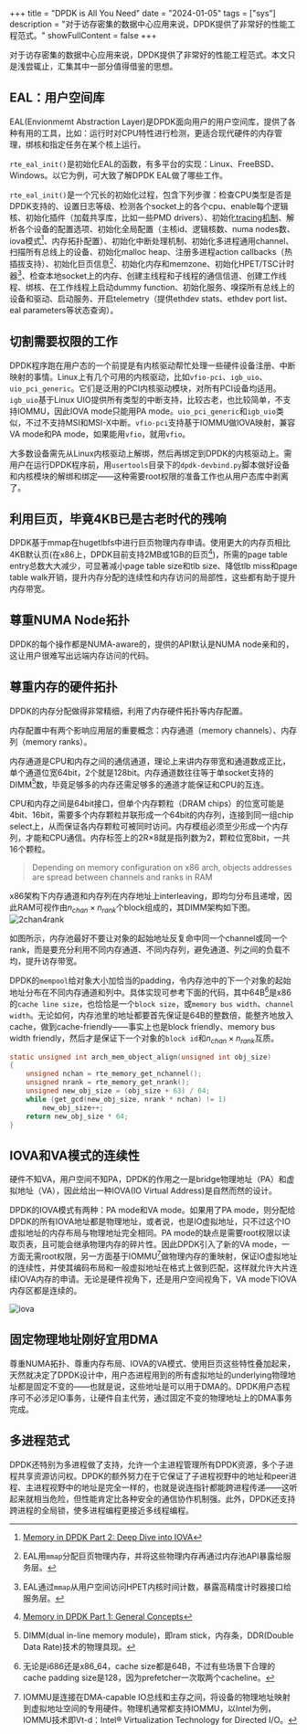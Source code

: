 +++
title = "DPDK is All You Need"
date = "2024-01-05"
tags = ["sys"]
description = "对于访存密集的数据中心应用来说，DPDK提供了非常好的性能工程范式。"
showFullContent = false
+++

对于访存密集的数据中心应用来说，DPDK提供了非常好的性能工程范式。本文只是浅尝辄止，汇集其中一部分值得借鉴的思想。

## EAL：用户空间库
EAL(Envionmemt Abstraction Layer)是DPDK面向用户的用户空间库，提供了各种有用的工具，比如：运行时对CPU特性进行检测，更适合现代硬件的内存管理，绑核和指定任务在某个核上运行。

`rte_eal_init()`是初始化EAL的函数，有多平台的实现：Linux、FreeBSD、Windows。以它为例，可大致了解DPDK EAL做了哪些工作。

`rte_eal_init()`是一个冗长的初始化过程，包含下列步骤：检查CPU类型是否是DPDK支持的、设置日志等级、检测各个socket上的各个cpu、enable每个逻辑核、初始化插件（加载共享库，比如一些PMD drivers）、初始化[tracing机制](https://doc.dpdk.org/guides/prog_guide/trace_lib.html)、解析各个设备的配置选项、初始化全局配置（主核id、逻辑核数、numa nodes数、iova模式[^1]、内存拓扑配置）、初始化中断处理机制、初始化多进程通用channel、扫描所有总线上的设备、初始化malloc heap、注册多进程action callbacks（热插拔支持）、初始化巨页信息[^9]、初始化内存和memzone、初始化HPET/TSC计时器[^8]、检查本地socket上的内存、创建主线程和子线程的通信信道、创建工作线程、绑核、在工作线程上启动dummy function、初始化服务、嗅探所有总线上的设备和驱动、启动服务、开启telemetry（提供ethdev stats、ethdev port list、eal parameters等状态查询）。

## 切割需要权限的工作
DPDK程序跑在用户态的一个前提是有内核驱动帮忙处理一些硬件设备注册、中断映射的事情。Linux上有几个可用的内核驱动，比如``vfio-pci``、``igb_uio``、``uio_pci_generic``。它们是泛用的PCI内核驱动模块，对所有PCI设备均适用。``igb_uio``基于Linux UIO提供所有类型的中断支持，比较古老，也比较简单，不支持IOMMU，因此IOVA mode只能用PA mode。``uio_pci_generic``和``igb_uio``类似，不过不支持MSI和MSI-X中断。``vfio-pci``支持基于IOMMU做IOVA映射，兼容VA mode和PA mode，如果能用`vfio`，就用`vfio`。

大多数设备需先从Linux内核驱动上解绑，然后再绑定到DPDK的内核驱动上。需用户在运行DPDK程序前，用`usertools`目录下的``dpdk-devbind.py``脚本做好设备和内核模块的解绑和绑定——这种需要root权限的准备工作也从用户态库中剥离了。

## 利用巨页，毕竟4KB已是古老时代的残响
DPDK基于mmap在hugetlbfs中进行巨页物理内存申请。使用更大的内存页相比4KB默认页(在x86上，DPDK目前支持2MB或1GB的巨页[^7])，所需的page table entry总数大大减少，可显著减小page table size和tlb size、降低tlb miss和page table walk开销，提升内存分配的连续性和内存访问的局部性，这些都有助于提升内存带宽。

## 尊重NUMA Node拓扑
DPDK的每个操作都是NUMA-aware的，提供的API默认是NUMA node亲和的，这让用户很难写出远端内存访问的代码。

## 尊重内存的硬件拓扑
DPDK的内存分配做得非常精细，利用了内存硬件拓扑等内存配置。

内存配置中有两个影响应用层的重要概念：内存通道（memory channels）、内存列（memory ranks）。

内存通道是CPU和内存之间的通信通道，理论上来讲内存带宽和通道数成正比，单个通道位宽64bit，2个就是128bit。内存通道数往往等于单socket支持的DIMM[^3]数，毕竟足够多的内存还需足够多的通道才能保证和CPU的互连。

CPU和内存之间是64bit接口，但单个内存颗粒（DRAM chips）的位宽可能是4bit、16bit，需要多个内存颗粒并联形成一个64bit的内存列，连接到同一组chip select上，从而保证各内存颗粒可被同时访问。内存模组必须至少形成一个内存列，才能和CPU通信。内存标签上的2R×8就是指列数为2，颗粒位宽8bit，一共16个颗粒。

> Depending on memory configuration on x86 arch, objects addresses are spread between channels and ranks in RAM

x86架构下内存通道和内存列在内存地址上interleaving，即均匀分布且递增，因此RAM可视作由$n_{chan}\times n_{rank}$个block组成的，其DIMM架构如下图。
![2chan4rank](https://cmbbq.github.io/img/2chan4rank.svg)

如图所示，内存池最好不要让对象的起始地址反复命中同一个channel或同一个rank，而是要充分利用不同内存通道、不同内存列，避免通道、列之间的负载不均，提升访存带宽。

DPDK的`mempool`给对象大小加恰当的padding，令内存池中的下一个对象的起始地址分布在不同内存通道和列中。具体实现可参考下面的代码，其中64B[^4]是x86的`cache line size`，也恰恰是一个`block size`，或`memory bus width`、`channel width`。无论如何，内存池里的地址都要首先保证是64B的整数倍，能整齐地放入cache，做到cache-friendly——事实上也是block friendly、memory bus width friendly，然后才是保证下一个对象的`block id`和$n_{chan}\times n_{rank}$互质。

```C 
static unsigned int arch_mem_object_align(unsigned int obj_size)
{
	unsigned nchan = rte_memory_get_nchannel();
	unsigned nrank = rte_memory_get_nrank();
	unsigned new_obj_size = (obj_size + 63) / 64; 
	while (get_gcd(new_obj_size, nrank * nchan) != 1)
		new_obj_size++;
	return new_obj_size * 64; 
}
```

## IOVA和VA模式的连续性
硬件不知VA，用户空间不知PA，DPDK的作用之一是bridge物理地址（PA）和虚拟地址（VA），因此给出一种IOVA(IO Virtual Address)是自然而然的设计。

DPDK的IOVA模式有两种：PA mode和VA mode。如果用了PA mode，则分配给DPDK的所有IOVA地址都是物理地址，或者说，也是IO虚拟地址，只不过这个IO虚拟地址的内存布局与物理地址完全相同。PA mode的缺点是需要root权限以读取页表，且可能会继承物理内存的碎片性。因此DPDK引入了新的VA mode，一方面无需root权限，另一方面基于IOMMU[^2]做物理内存的重映射，保证IO虚拟地址的连续性，并使其编码布局和一般虚拟地址在格式上做到匹配，这样就允许大片连续IOVA内存的申请。无论是硬件视角下，还是用户空间视角下，VA mode下IOVA内存区都是连续的。

![iova](https://cmbbq.github.io/img/iova.png)

## 固定物理地址刚好宜用DMA
尊重NUMA拓扑、尊重内存布局、IOVA的VA模式、使用巨页这些特性叠加起来，天然就决定了DPDK设计中，用户态进程用到的所有虚拟地址的underlying物理地址都是固定不变的——也就是说，这些地址是可以用于DMA的。DPDK用户态程序可不必涉足IO事务，让硬件自主代劳，通过固定不变的物理地址上的DMA事务完成。

## 多进程范式
DPDK还特别为多进程做了支持，允许一个主进程管理所有DPDK资源，多个子进程共享资源访问权。DPDK的额外努力在于它保证了子进程视野中的地址和peer进程、主进程视野中的地址是完全一样的，也就是说连指针都能跨进程传递——这听起来就相当危险，但性能肯定比各种安全的通信协作机制强。此外，DPDK还支持跨进程的全局锁，使多进程编程更接近多线程编程。

[^1]: [Memory in DPDK Part 2: Deep Dive into IOVA](https://www.intel.com/content/www/us/en/developer/articles/technical/memory-in-dpdk-part-2-deep-dive-into-iova.html)
[^2]: IOMMU是连接在DMA-capable IO总线和主存之间，将设备的物理地址映射到虚拟地址空间的专用硬件。物理机通常都支持IOMMU，以Intel为例，IOMMU技术即Vt-d：Intel® Virtualization Technology for Directed I/O。
[^3]: DIMM(dual in-line memory module)，即ram stick，内存条，DDR(Double Data Rate)技术的物理具现。
[^4]: 无论是i686还是x86_64，cache size都是64B，不过有些场景下合理的cache padding size是128，因为prefetcher一次取两个cacheline。
[^5]: [Memory in DPDK Part 4: 18.11 and Beyond](https://www.intel.com/content/www/us/en/developer/articles/technical/memory-in-dpdk-part-4-1811-and-beyond.html)
[^6]: [Memory in DPDK Part 3: 17.11 and Earlier Releases](https://www.intel.com/content/www/us/en/developer/articles/technical/memory-in-dpdk-part-4-1811-and-beyond.html)
[^7]: [Memory in DPDK Part 1: General Concepts](https://www.intel.com/content/www/us/en/developer/articles/technical/memory-in-dpdk-part-1-general-concepts.html)
[^8]: EAL通过`mmap`从用户空间访问HPET内核时间计数，暴露高精度计时器接口给服务层。
[^9]: EAL用`mmap`分配巨页物理内存，并将这些物理内存再通过内存池API暴露给服务层。
